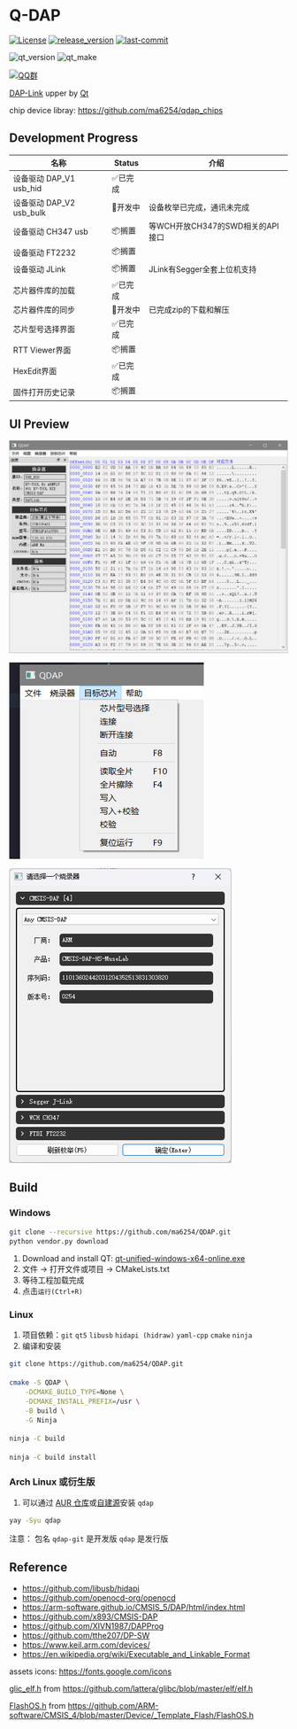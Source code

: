 # Q-DAP



[![License](https://img.shields.io/github/license/ma6254/qdap.svg)](https://raw.githubusercontent.com/ma6254/qdap/master/LICENSE)
[![release_version](https://img.shields.io/github/release/ma6254/qdap.svg)](https://github.com/ma6254/qdap/releases)
[![last-commit](https://img.shields.io/github/last-commit/ma6254/qdap.svg)](https://github.com/ma6254/qdap/commits)

![qt_version](https://img.shields.io/badge/Qt-5.15.2_MinGW_64Bit-41cd52.svg)
![qt_make](https://img.shields.io/badge/Qt-cmake-green.svg)

[![QQ群](https://img.shields.io/badge/QQ%E7%BE%A4-495477288-orange.svg)](http://qm.qq.com/cgi-bin/qm/qr?_wv=1027&k=DkzYlCZ9VSQEq6CqUtqGiqYBZh1V5CKK&authKey=btu30mBqaqx6GSVS3futp%2BhYitMfhtAltmp%2B84Kob9xS%2F6J5yQkd0dSeozzxbclT&noverify=0&group_code=495477288)

[DAP-Link](https://github.com/ARM-software/CMSIS-DAP) upper by [Qt](http://qt.io)
 
chip device libray: <https://github.com/ma6254/qdap_chips>

## Development Progress

| 名称                     | Status  | 介绍                             |
| ------------------------ | ------- | -------------------------------- |
| 设备驱动 DAP_V1 usb_hid  | ✅已完成 |                                  |
| 设备驱动 DAP_V2 usb_bulk | 🚧开发中 | 设备枚举已完成，通讯未完成       |
| 设备驱动 CH347 usb       | 📦搁置   | 等WCH开放CH347的SWD相关的API接口 |
| 设备驱动 FT2232          | 📦搁置   |                                  |
| 设备驱动 JLink           | 📦搁置   | JLink有Segger全套上位机支持      |
| 芯片器件库的加载         | ✅已完成 |                                  |
| 芯片器件库的同步         | 🚧开发中 | 已完成zip的下载和解压            |
| 芯片型号选择界面         | ✅已完成 |                                  |
| RTT Viewer界面           | 📦搁置   |                                  |
| HexEdit界面              | ✅已完成 |                                  |
| 固件打开历史记录         | 📦搁置   |                                  |

## UI Preview

![main_window](./doc/assets/main_window.png)

![menu_target_chip](./doc/assets/menu_target_chip.png)

![enum_device_list](./doc/assets/enum_device_list.png)

## Build

### Windows

```bash
git clone --recursive https://github.com/ma6254/QDAP.git
python vendor.py download
```

1. Download and install QT: [qt-unified-windows-x64-online.exe](https://qtproject.mirror.liquidtelecom.com/official_releases/online_installers/qt-unified-windows-x64-online.exe)
2. 文件 -> 打开文件或项目 -> CMakeLists.txt
3. 等待工程加载完成
4. 点击`运行(Ctrl+R)`

### Linux

1. 项目依赖：`git` `qt5` `libusb` `hidapi (hidraw)` `yaml-cpp` `cmake` `ninja`
2. 编译和安装

```bash
git clone https://github.com/ma6254/QDAP.git

cmake -S QDAP \
    -DCMAKE_BUILD_TYPE=None \
    -DCMAKE_INSTALL_PREFIX=/usr \
    -B build \
    -G Ninja

ninja -C build

ninja -C build install
```

### Arch Linux 或衍生版

1. 可以通过 [AUR 仓库](https://aur.archlinux.org/packages/qdap-git)或[自建源](https://github.com/taotieren/aur-repo)安装 `qdap`

```bash
yay -Syu qdap
```

注意： 包名 `qdap-git` 是开发版 `qdap` 是发行版

## Reference

- <https://github.com/libusb/hidapi>
- <https://github.com/openocd-org/openocd>
- <https://arm-software.github.io/CMSIS_5/DAP/html/index.html>
- <https://github.com/x893/CMSIS-DAP>
- <https://github.com/XIVN1987/DAPProg>
- <https://github.com/tthe207/DP-SW>
- <https://www.keil.arm.com/devices/>
- <https://en.wikipedia.org/wiki/Executable_and_Linkable_Format>

assets icons: <https://fonts.google.com/icons>

[glic_elf.h](./src/glibc_elf.h) from <https://github.com/lattera/glibc/blob/master/elf/elf.h>

[FlashOS.h](./src/FlashOS.h) from <https://github.com/ARM-software/CMSIS_4/blob/master/Device/_Template_Flash/FlashOS.h>
